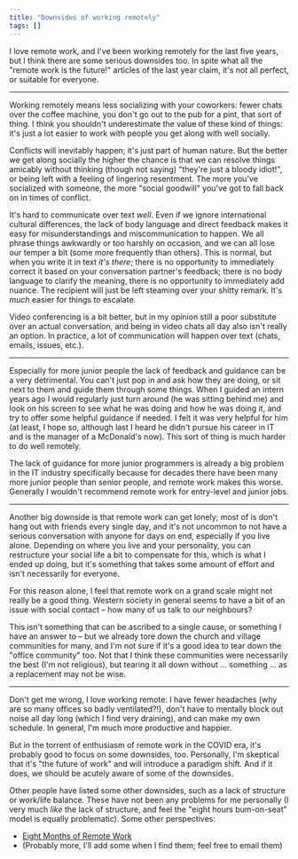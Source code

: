 ```yaml
---
title: "Downsides of working remotely"
tags: []
---
```


I love remote work, and I've been working remotely for the last five years, but
I think there are some serious downsides too. In spite what all the "remote work
is the future!" articles of the last year claim, it's not all perfect, or
suitable for everyone.

---

Working remotely means less socializing with your coworkers: fewer chats over
the coffee machine, you don't go out to the pub for a pint, that sort of thing.
I think you shouldn't underestimate the value of these kind of things: it's just
a lot easier to work with people you get along with well socially.

Conflicts will inevitably happen; it's just part of human nature. But the better
we get along socially the higher the chance is that we can resolve things
amicably without thinking (though not saying) "they're just a bloody idiot!", or
being left with a feeling of lingering resentment. The more you've socialized
with someone, the more "social goodwill" you've got to fall back on in times of
conflict.

It's hard to communicate over text *well*. Even if we ignore international
cultural differences, the lack of body language and direct feedback makes it
easy for misunderstandings and miscommunication to happen. We all phrase things
awkwardly or too harshly on occasion, and we can all lose our temper a bit (some
more frequently than others). This is normal, but when you write it in text
*it's there*; there is no opportunity to immediately correct it based on your
conversation partner's feedback; there is no body language to clarify the
meaning, there is no opportunity to immediately add nuance. The recipient will
just be left steaming over your shitty remark. It's *much* easier for things to
escalate.

Video conferencing is a bit better, but in my opinion still a poor substitute
over an actual conversation, and being in video chats all day also isn't really
an option. In practice, a lot of communication will happen over text (chats,
emails, issues, etc.).

---

Especially for more junior people the lack of feedback and guidance can be a
very detrimental. You can't just pop in and ask how they are doing, or sit next
to them and guide them through some things. When I guided an intern years ago I
would regularly just turn around (he was sitting behind me) and look on his
screen to see what he was doing and how he was doing it, and try to offer some
helpful guidance if needed. I felt it was very helpful for him (at least, I hope
so, although last I heard he didn't pursue his career in IT and is the manager
of a McDonald's now). This sort of thing is much harder to do well remotely.

The lack of guidance for more junior programmers is already a big problem in the
IT industry specifically because for decades there have been many more junior
people than senior people, and remote work makes this worse. Generally I
wouldn't recommend remote work for entry-level and junior jobs.

---

Another big downside is that remote work can get lonely; most of is don't hang
out with friends every single day, and it's not uncommon to not have a serious
conversation with anyone for days on end, especially if you live alone.
Depending on where you live and your personality, you can restructure your
social life a bit to compensate for this, which is what I ended up doing, but
it's something that takes some amount of effort and isn't necessarily for
everyone.

For this reason alone, I feel that remote work on a grand scale might not really
be a good thing. Western society in general seems to have a bit of an issue with
social contact – how many of us talk to our neighbours?

This isn't something that can be ascribed to a single cause, or something I have
an answer to – but we already tore down the church and village communities for
many, and I'm not sure if it's a good idea to tear down the "office community"
too. Not that I think these communities were necessarily the best (I'm not
religious), but tearing it all down without ... something ... as a replacement
may not be wise.

---

Don't get me wrong, I love working remote: I have fewer headaches (why are so
many offices so badly ventilated?!), don't have to mentally block out noise all
day long (which I find very draining), and can make my own schedule. In general,
I'm much more productive and happier.

But in the torrent of enthusiasm of remote work in the COVID era, it's probably
good to focus on some downsides, too. Personally, I'm skeptical that it's "the
future of work" and will introduce a paradigm shift. And if it does, we should
be acutely aware of some of the downsides.

Other people have listed some other downsides, such as a lack of structure or
work/life balance. These have not been any problems for me personally (I very
much *like* the lack of structure, and feel the "eight hours bum-on-seat" model
is equally problematic). Some other perspectives:

- [Eight Months of Remote Work](https://georgestocker.com/2015/11/17/eight-months-of-remote-work/)
- (Probably more, I'll add some when I find them; feel free to email them)
